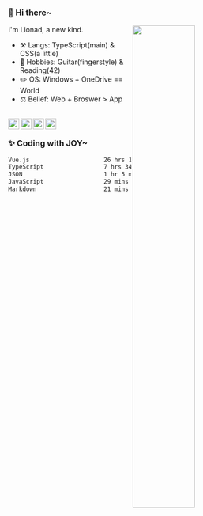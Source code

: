 ### 👋 Hi there~

[<img align="right" width="50%" src="https://github-readme-stats.vercel.app/api?username=Lionad-Morotar&show_icons=true">](https://metrics.lecoq.io/Lionad-Morotar?template=classic)

I'm Lionad, a new kind.

- ⚒️ Langs: TypeScript(main) & CSS(a little)
- 🎨 Hobbies: Guitar(fingerstyle) & Reading(42)
- ✏️ OS: Windows + OneDrive == World
- ⚖️ Belief: Web + Broswer > App

<br />

<a href="https://www.lionad.art">
  <img align="left" alt="lionad-art" width="22px" src="https://cdn.jsdelivr.net/npm/simple-icons@3.1.0/icons/wordpress.svg" />
</a>
<a href="#1806234223">
  <img align="left" alt="1806234223" width="22px" src="https://cdn.jsdelivr.net/npm/simple-icons@3.1.0/icons/tencentqq.svg" />
</a>
<a href="https://www.zhihu.com/people/Lionad">
  <img align="left" alt="132yse" width="22px" src="https://cdn.jsdelivr.net/npm/simple-icons@3.1.0/icons/zhihu.svg" />
</a>
<a href="https://github.com/Lionad-Morotar">
  <img align="left" alt="yisar" width="22px" src="https://cdn.jsdelivr.net/npm/simple-icons@3.1.0/icons/github.svg" />
</a>

<br />

### ✨ Coding with JOY~

<!--START_SECTION:waka-->

```txt
Vue.js                     26 hrs 16 mins  ██████████████████░░░░░░░   71.73 %
TypeScript                 7 hrs 34 mins   █████▒░░░░░░░░░░░░░░░░░░░   20.69 %
JSON                       1 hr 5 mins     ▓░░░░░░░░░░░░░░░░░░░░░░░░   02.97 %
JavaScript                 29 mins         ▒░░░░░░░░░░░░░░░░░░░░░░░░   01.36 %
Markdown                   21 mins         ▒░░░░░░░░░░░░░░░░░░░░░░░░   00.99 %
```

<!--END_SECTION:waka-->
